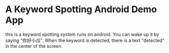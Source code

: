 # A Keyword Spotting Android Demo App

this is a keyword spotting system runs on android. 
You can wake up it by saying "你好小瓜". When the keyword is detected, there is a text "detected" in the center of the screen.




